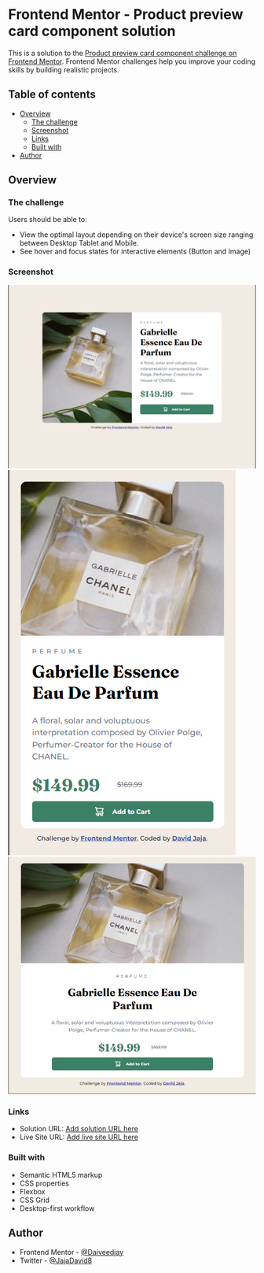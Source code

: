 # Frontend Mentor - Product preview card component solution

This is a solution to the [Product preview card component challenge on Frontend Mentor](https://www.frontendmentor.io/challenges/product-preview-card-component-GO7UmttRfa). Frontend Mentor challenges help you improve your coding skills by building realistic projects.

## Table of contents

- [Overview](#overview)
  - [The challenge](#the-challenge)
  - [Screenshot](#screenshot)
  - [Links](#links)
  - [Built with](#built-with)
- [Author](#author)

## Overview

### The challenge

Users should be able to:

- View the optimal layout depending on their device's screen size ranging between Desktop Tablet and Mobile.
- See hover and focus states for interactive elements (Button and Image)

### Screenshot

![](./Screenshot/Desktop%20View.png)
![](./Screenshot/Mobile%20View.png)
![](./Screenshot/Tablet%20View.png)

### Links

- Solution URL: [Add solution URL here](https://github.com/Daiveedjay/product-preview-card.git)
- Live Site URL: [Add live site URL here](https://your-live-site-url.com)

### Built with

- Semantic HTML5 markup
- CSS properties
- Flexbox
- CSS Grid
- Desktop-first workflow

## Author

- Frontend Mentor - [@Daiveedjay](https://www.frontendmentor.io/profile/Daiveedjay)
- Twitter - [@JajaDavid8](https://twitter.com/JajaDavid8)
